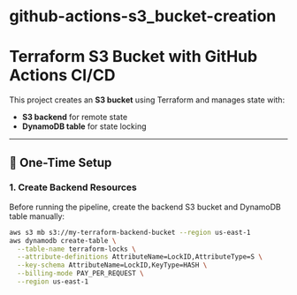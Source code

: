 # github-actions-s3_bucket-creation
# Terraform S3 Bucket with GitHub Actions CI/CD

This project creates an **S3 bucket** using Terraform and manages state with:
- **S3 backend** for remote state
- **DynamoDB table** for state locking

---

## 🚀 One-Time Setup

### 1. Create Backend Resources
Before running the pipeline, create the backend S3 bucket and DynamoDB table manually:

```bash
aws s3 mb s3://my-terraform-backend-bucket --region us-east-1
aws dynamodb create-table \
  --table-name terraform-locks \
  --attribute-definitions AttributeName=LockID,AttributeType=S \
  --key-schema AttributeName=LockID,KeyType=HASH \
  --billing-mode PAY_PER_REQUEST \
  --region us-east-1
